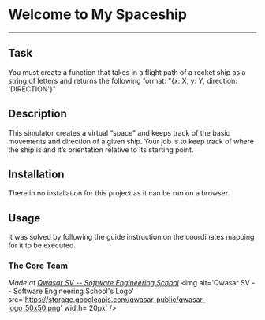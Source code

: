 # Welcome to My Spaceship
***

## Task
You must create a function that takes in a flight path of a rocket ship as a string of letters and returns the following format:
"{x: X, y: Y, direction: 'DIRECTION'}"

## Description
This simulator creates a virtual “space” and keeps track of the basic movements and direction of a given ship. Your job is to keep track of where the ship is and it’s orientation relative to its starting point.

## Installation
There in no installation for this project as it can be run on a browser.

## Usage
It was solved by following the guide instruction on the coordinates mapping for it to be executed.

### The Core Team


<span><i>Made at <a href='https://qwasar.io'>Qwasar SV -- Software Engineering School</a></i></span>
<span><img alt='Qwasar SV -- Software Engineering School's Logo' src='https://storage.googleapis.com/qwasar-public/qwasar-logo_50x50.png' width='20px' /></span>
